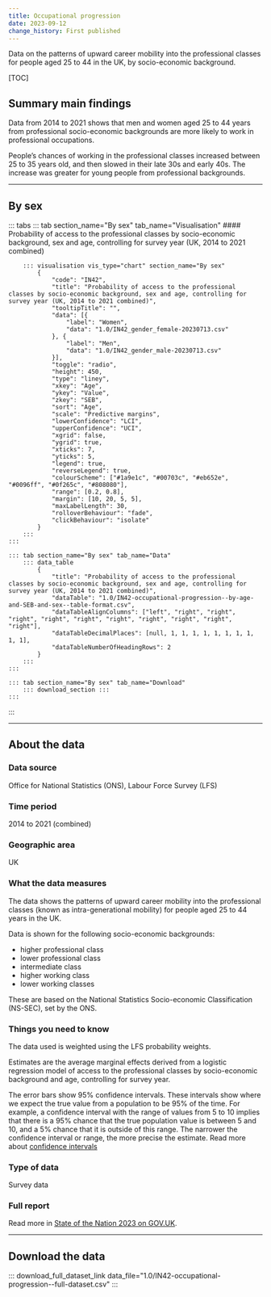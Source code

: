 ```yaml
---
title: Occupational progression
date: 2023-09-12
change_history: First published
---
```


Data on the patterns of upward career mobility into the professional classes for people aged 25 to 44 in the UK, by socio-economic background.

[TOC]

## Summary main findings

Data from 2014 to 2021 shows that men and women aged 25 to 44 years from professional socio-economic backgrounds
are more likely to work in professional occupations.

People’s chances of working in the professional classes increased between 25 to 35 years old, and then slowed in their
late 30s and early 40s. The increase was greater for young people from professional backgrounds.

---

## By sex

::: tabs
    ::: tab section_name="By sex" tab_name="Visualisation"
        #### Probability of access to the professional classes by socio-economic background, sex and age, controlling for survey year (UK, 2014 to 2021 combined)

        ::: visualisation vis_type="chart" section_name="By sex"
            {
                "code": "IN42",
                "title": "Probability of access to the professional classes by socio-economic background, sex and age, controlling for survey year (UK, 2014 to 2021 combined)",
                "tooltipTitle": "",
                "data": [{
                    "label": "Women",
                    "data": "1.0/IN42_gender_female-20230713.csv"
                }, {
                    "label": "Men",
                    "data": "1.0/IN42_gender_male-20230713.csv"
                }],
                "toggle": "radio",
                "height": 450,
                "type": "liney",
                "xkey": "Age",
                "ykey": "Value",
                "zkey": "SEB",
                "sort": "Age",
                "scale": "Predictive margins",
                "lowerConfidence": "LCI",
                "upperConfidence": "UCI",
                "xgrid": false,
                "ygrid": true,
                "xticks": 7,
                "yticks": 5,
                "legend": true,
                "reverseLegend": true,
                "colourScheme": ["#1a9e1c", "#00703c", "#eb652e", "#0096ff", "#0f265c", "#808080"],
                "range": [0.2, 0.8],
                "margin": [10, 20, 5, 5],
                "maxLabelLength": 30,
                "rolloverBehaviour": "fade",
                "clickBehaviour": "isolate"
            }
        :::
    :::

    ::: tab section_name="By sex" tab_name="Data"
        ::: data_table
            {
                "title": "Probability of access to the professional classes by socio-economic background, sex and age, controlling for survey year (UK, 2014 to 2021 combined)",
                "dataTable": "1.0/IN42-occupational-progression--by-age-and-SEB-and-sex--table-format.csv",
                "dataTableAlignColumns": ["left", "right", "right", "right", "right", "right", "right", "right", "right", "right", "right"],
                "dataTableDecimalPlaces": [null, 1, 1, 1, 1, 1, 1, 1, 1, 1, 1],
                "dataTableNumberOfHeadingRows": 2
            }
        :::
    :::

    ::: tab section_name="By sex" tab_name="Download"
        ::: download_section :::
    :::
:::

---

## About the data

### Data source
Office for National Statistics (ONS), Labour Force Survey (LFS)

### Time period
2014 to 2021 (combined)

### Geographic area
UK

### What the data measures
The data shows the patterns of upward career mobility into the professional classes (known as intra-generational mobility)
for people aged 25 to 44 years in the UK.

Data is shown for the following socio-economic backgrounds:

* higher professional class
* lower professional class
* intermediate class
* higher working class
* lower working classes

These are based on the National Statistics Socio-economic Classification (NS-SEC), set by the ONS.

### Things you need to know
The data used is weighted using the LFS probability weights.

Estimates are the average marginal effects derived from a logistic regression model of access to the professional
classes by socio-economic background and age, controlling for survey year.

The error bars show 95% confidence intervals. These intervals show where we expect the true value from a population to
be 95% of the time. For example, a confidence interval with the range of values from 5 to 10 implies that there is a
95% chance that the true population value is between 5 and 10, and a 5% chance that it is outside of this range.
The narrower the confidence interval or range, the more precise the estimate. Read more about
[confidence intervals](/about-our-analysis#confidence-intervals)

### Type of data
Survey data

### Full report
Read more in [State of the Nation 2023 on GOV.UK](https://www.gov.uk/government/publications/state-of-the-nation-2023-people-and-places).

---

## Download the data

::: download_full_dataset_link data_file="1.0/IN42-occupational-progression--full-dataset.csv" :::
